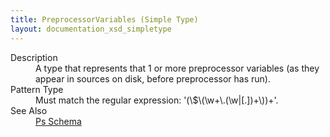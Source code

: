 ```yaml
---
title: PreprocessorVariables (Simple Type)
layout: documentation_xsd_simpletype
---
```

<dl>
  <dt>Description</dt>
  <dd>A type that represents that 1 or more preprocessor variables (as they appear in sources on disk, before preprocessor has run).</dd>
  <dt>Pattern Type</dt>
  <dd>Must match the regular expression: '(\$\(\w+\.(\w|[.])+\))+'.</dd>
  <dt>See Also</dt>
  <dd>
    <a href="../">Ps Schema</a>
  </dd>
</dl>
